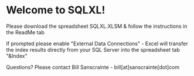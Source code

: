 # Welcome to SQLXL! 
 
Please download the spreadsheet SQLXL.XLSM & follow the instructions in the ReadMe tab

If prompted please enable "External Data Connections" - Excel will transfer the index 
results directly from your SQL Server into the spreadsheet tab "&Index"

Questions? Please contact Bill Sanscrainte - bill[at]sanscrainte[dot]com